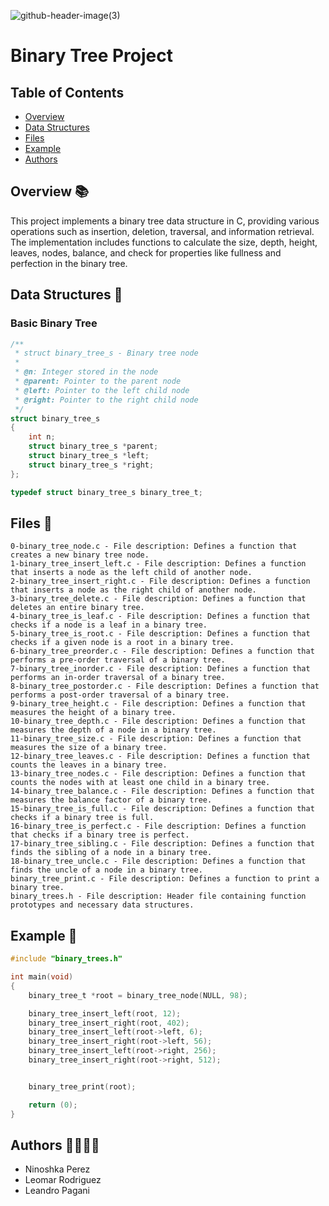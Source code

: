 ![github-header-image(3)](https://github.com/ninoshkaxv/holbertonschool-binary_trees/assets/143634181/f9ba52f2-0a04-494e-b810-d837b56df3ce)

# Binary Tree Project

## Table of Contents
- [Overview](#overview)
- [Data Structures](#data-structures)
- [Files](#files)
- [Example](#example)
- [Authors](#authors)

## Overview 📚
This project implements a binary tree data structure in C, providing various operations such as insertion, deletion, traversal, and information retrieval. The implementation includes functions to calculate the size, depth, height, leaves, nodes, balance, and check for properties like fullness and perfection in the binary tree.

## Data Structures 🌲
### Basic Binary Tree
```c
/**
 * struct binary_tree_s - Binary tree node
 *
 * @n: Integer stored in the node
 * @parent: Pointer to the parent node
 * @left: Pointer to the left child node
 * @right: Pointer to the right child node
 */
struct binary_tree_s
{
    int n;
    struct binary_tree_s *parent;
    struct binary_tree_s *left;
    struct binary_tree_s *right;
};

typedef struct binary_tree_s binary_tree_t;
```

## Files 📂

    0-binary_tree_node.c - File description: Defines a function that creates a new binary tree node.
    1-binary_tree_insert_left.c - File description: Defines a function that inserts a node as the left child of another node.
    2-binary_tree_insert_right.c - File description: Defines a function that inserts a node as the right child of another node.
    3-binary_tree_delete.c - File description: Defines a function that deletes an entire binary tree.
    4-binary_tree_is_leaf.c - File description: Defines a function that checks if a node is a leaf in a binary tree.
    5-binary_tree_is_root.c - File description: Defines a function that checks if a given node is a root in a binary tree.
    6-binary_tree_preorder.c - File description: Defines a function that performs a pre-order traversal of a binary tree.
    7-binary_tree_inorder.c - File description: Defines a function that performs an in-order traversal of a binary tree.
    8-binary_tree_postorder.c - File description: Defines a function that performs a post-order traversal of a binary tree.
    9-binary_tree_height.c - File description: Defines a function that measures the height of a binary tree.
    10-binary_tree_depth.c - File description: Defines a function that measures the depth of a node in a binary tree.
    11-binary_tree_size.c - File description: Defines a function that measures the size of a binary tree.
    12-binary_tree_leaves.c - File description: Defines a function that counts the leaves in a binary tree.
    13-binary_tree_nodes.c - File description: Defines a function that counts the nodes with at least one child in a binary tree.
    14-binary_tree_balance.c - File description: Defines a function that measures the balance factor of a binary tree.
    15-binary_tree_is_full.c - File description: Defines a function that checks if a binary tree is full.
    16-binary_tree_is_perfect.c - File description: Defines a function that checks if a binary tree is perfect.
    17-binary_tree_sibling.c - File description: Defines a function that finds the sibling of a node in a binary tree.
    18-binary_tree_uncle.c - File description: Defines a function that finds the uncle of a node in a binary tree.
    binary_tree_print.c - File description: Defines a function to print a binary tree.
    binary_trees.h - File description: Header file containing function prototypes and necessary data structures.


## Example 🚀
```c
#include "binary_trees.h"

int main(void)
{
    binary_tree_t *root = binary_tree_node(NULL, 98);

    binary_tree_insert_left(root, 12);
    binary_tree_insert_right(root, 402);
    binary_tree_insert_left(root->left, 6);
    binary_tree_insert_right(root->left, 56);
    binary_tree_insert_left(root->right, 256);
    binary_tree_insert_right(root->right, 512);


    binary_tree_print(root);

    return (0);
}
```

## Authors 👩‍💻👨‍💻

- Ninoshka Perez
- Leomar Rodriguez
- Leandro Pagani
